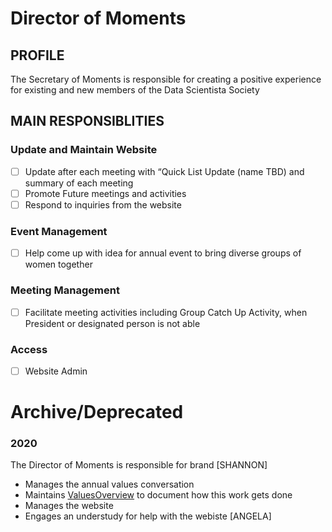 # Director of Moments

## PROFILE
The Secretary of Moments is responsible for creating a positive experience for existing and new members of the Data Scientista Society

## MAIN RESPONSIBLITIES

### Update and Maintain Website
- [ ] Update after each meeting with “Quick List Update (name TBD) and summary of each meeting
- [ ] Promote Future meetings and activities
- [ ] Respond to inquiries from the website

### Event Management
- [ ] Help come up with idea for annual event to bring diverse groups of women together 
 
### Meeting Management
- [ ] Facilitate meeting activities including Group Catch Up Activity, when President or designated person is not able 

### Access
- [ ] Website Admin

# Archive/Deprecated

### 2020 
The Director of Moments is responsible for brand [SHANNON]
* Manages the annual values conversation
* Maintains [ValuesOverview](../Values/ValuesOverview.md) to document how this work gets done
* Manages the website
* Engages an understudy for help with the webiste [ANGELA]
